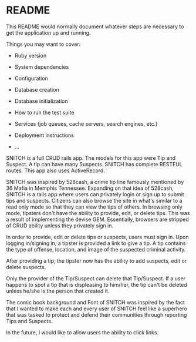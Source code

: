 # README

This README would normally document whatever steps are necessary to get the
application up and running.

Things you may want to cover:

* Ruby version

* System dependencies

* Configuration

* Database creation

* Database initialization

* How to run the test suite

* Services (job queues, cache servers, search engines, etc.)

* Deployment instructions

* ...

SNITCH is a full CRUD rails app.  The models for this app were Tip and Suspect.  A tip can have many Suspects.  SNITCH has complete RESTFUL routes.  This app also uses ActiveRecord.  

SNITCH was inspired by 528cash, a crime tip line famously mentioned by 36 Mafia in Memphis Tennessee.  Expanding on that idea of 528cash, SNITCH is a rails app where users can privately login or sign up to submit tips and suspects.  Citizens can also browse the site in what's similar to a read only mode so that they can view the tips of others.  In browsing only mode, tipsters don't have the ability to provide, edit, or delete tips.  This was a result of implementing the devise GEM.  Essentially, browsers are stripped of CRUD ability unless they privately sign in.

In order to provide, edit or delete tips or suspects, users must sign in.  Upon logging in/signing in, a tipster is provided a link to give a tip.  A tip contains the type of offense, location, and image of the suspected criminal activity.  

After providing a tip, the tipster now has the ability to add suspects, edit or delete suspects.

Only the provider of the Tip/Suspect can delete that Tip/Suspect.  If a user happens to spot a tip that is displeasing to him/her, the tip can't be deleted unless he/she is the person that created it.

The comic book background and Font of SNITCH was inspired by the fact that I wanted to make each and every user of SNITCH feel like a superhero that was tasked to protect and defend their communities through reporting Tips and Suspects.

In the future, I would like to allow users the ability to click links.
